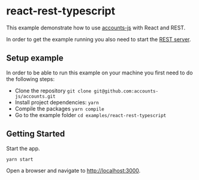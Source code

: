# react-rest-typescript

This example demonstrate how to use [accounts-js](https://github.com/accounts-js/accounts) with React and REST.

In order to get the example running you also need to start the [REST server](https://github.com/accounts-js/accounts/tree/master/examples/rest-express-typescript).

## Setup example

In order to be able to run this example on your machine you first need to do the following steps:

- Clone the repository `git clone git@github.com:accounts-js/accounts.git`
- Install project dependencies: `yarn`
- Compile the packages `yarn compile`
- Go to the example folder `cd examples/react-rest-typescript`

## Getting Started

Start the app.

```
yarn start
```

Open a browser and navigate to [http://localhost:3000](http://localhost:3000).
